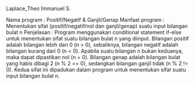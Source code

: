 Laplace_Theo Immanuel S.

Nama program	  : Positif/Negatif & Ganjil/Genap
Manfaat program	: Menentukan sifat (positif/negatif/nol dan ganjil/genap) suatu input bilangan bulat n 
Penjelasan		  : Program menggunakan conditional statement if-else untuk menentukan sifat suatu bilangan bulat n yang diinput. Bilangan positif adalah bilangan lebih dari 0 (n > 0), sebaliknya, bilangan negatif adalah bilangan kurang dari 0 (n < 0). Apabila suatu bilangan n bukan keduanya, maka dapat dipastikan nol (n = 0). Bilangan genap adalah bilangan bulat yang habis dibagi 2 (n % 2 == 0), sedangkan bilangan ganjil tidak (n % 2 != 0). Kedua sifat ini dipadukan dalam program untuk menentukan sifat suatu input bilangan bulat n.
